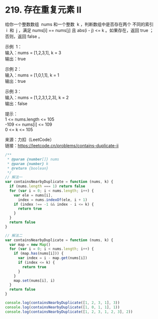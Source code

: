 # 219. 存在重复元素 II

给你一个整数数组  nums 和一个整数  k ，判断数组中是否存在两个 不同的索引  i  和  j ，满足 nums[i] == nums[j] 且 abs(i - j) <= k 。如果存在，返回 true ；否则，返回 false 。

示例  1：  
输入：nums = [1,2,3,1], k = 3  
输出：true

示例 2：  
输入：nums = [1,0,1,1], k = 1  
输出：true

示例 3：  
输入：nums = [1,2,3,1,2,3], k = 2  
输出：false

提示：  
1 <= nums.length <= 105  
-109 <= nums[i] <= 109  
0 <= k <= 105

来源：力扣（LeetCode）  
链接：https://leetcode.cn/problems/contains-duplicate-ii

```javascript
/**
 * @param {number[]} nums
 * @param {number} k
 * @return {boolean}
 */
// 解法一
var containsNearbyDuplicate = function (nums, k) {
  if (nums.length === 1) return false
  for (var i = 0; i < nums.length; i++) {
    var ele = nums[i],
      index = nums.indexOf(ele, i + 1)
    if (index !== -1 && index - i <= k) {
      return true
    }
  }
  return false
}

// 解法二
var containsNearbyDuplicate = function (nums, k) {
  var map = new Map()
  for (var i = 0; i < nums.length; i++) {
    if (map.has(nums[i])) {
      var index = i - map.get(nums[i])
      if (index <= k) {
        return true
      }
    }
    map.set(nums[i], i)
  }
  return false
}

console.log(containsNearbyDuplicate([1, 2, 3, 1], 3))
console.log(containsNearbyDuplicate([1, 0, 1, 1], 1))
console.log(containsNearbyDuplicate([1, 2, 3, 1, 2, 3], 2))
```
